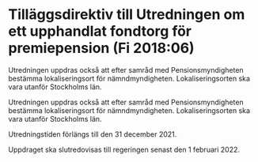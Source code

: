 # Tilläggsdirektiv till Utredningen om ett upphandlat fondtorg för premiepension (Fi 2018:06)

Utredningen uppdras också att efter samråd med Pensionsmyndigheten bestämma lokaliseringsort för nämndmyndigheten. Lokaliseringsorten ska vara utanför Stockholms län.

Utredningen uppdras också att efter samråd med Pensionsmyndigheten bestämma lokaliseringsort för nämndmyndigheten. Lokaliseringsorten ska vara utanför Stockholms län.

Utredningstiden förlängs till den 31 december 2021.

Uppdraget ska slutredovisas till regeringen senast den 1 februari 2022.
